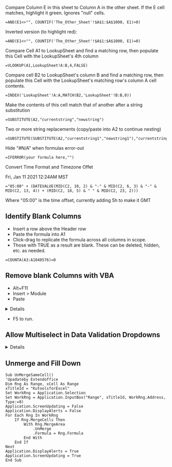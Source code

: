 Compare Column E in this sheet to Column A in the other sheet. If the E cell matches, highlight it green. Ignores "null" cells.
```
=AND(E1<>"", COUNTIF('The_Other_Sheet'!$A$1:$A$1000, E1)>0)
```

Inverted version (to highlight red):
```
=AND(E1<>"", COUNTIF('The_Other_Sheet'!$A$1:$A$1000, E1)=0)
```

Compare Cell A1 to LookupSheet and find a matching row, then populate this Cell with the LookupSheet's 4th column
```
=VLOOKUP(A1,LookupSheet!A:B,4,FALSE)
```

Compare cell B2 to LookupSheet's column B and find a matching row, then populate this Cell with the LookupSheet's matching row's column A cell contents.
```
=INDEX('LookupSheet'!A:A,MATCH(B2,'LookupSheet'!B:B,0))
```

Make the contents of this cell match that of another after a string substitution
```
=SUBSTITUTE(A2,"currentstring","newstring")
```

Two or more string replacements (copy/paste into A2 to continue nesting)
```
=SUBSTITUTE(SUBSTITUTE(A2,"currentstring1","newstring1"),"currentstring2","newstring2")
```

Hide "#N/A" when formulas error-out
```
=IFERROR(your formula here,"") 
```

Convert Time Format and Timezone Offet

Fri, Jan 11 2021 12:24AM MST

```="05:00" + (DATEVALUE(MID(C2, 10, 2) & "-" & MID(C2, 6, 3) & "-" & MID(C2, 13, 4)) + (MID(C2, 18, 5) & " " & MID(C2, 23, 2)))```

Where "05:00" is the time offset, currently adding 5h to make it GMT

## Identify Blank Columns
- Insert a row above the Header row
- Paste the formula into A1
- Click-drag to replicate the formula across all columns in scope.
- Those with TRUE as a result are blank. These can be deleted, hidden, etc. as needed.
```
=COUNTA(A3:A1048576)=0
```



## Remove blank Columns with VBA
- Alt+F11
- Insert > Module
- Paste

<details>

```
Public Sub DeleteEmptyColumns()
    Dim SourceRange As Range
    Dim EntireColumn As Range
 
    On Error Resume Next
 
    Set SourceRange = Application.InputBox( _
        "Select a range:", "Delete Empty Columns", _
        Application.Selection.Address, Type:=8)
 
    If Not (SourceRange Is Nothing) Then
        Application.ScreenUpdating = False
 
        For i = SourceRange.Columns.Count To 1 Step -1
            Set EntireColumn = SourceRange.Cells(1, i).EntireColumn
            If Application.WorksheetFunction.CountA(EntireColumn) = 0 Then
                EntireColumn.Delete
            End If
        Next
 
        Application.ScreenUpdating = True
    End If
End Sub
```

</details>

- F5 to run.


## Allow Multiselect in Data Validation Dropdowns

<details>

```
Private Sub Worksheet_Change(ByVal Target As Range)
    'Updated by Extendoffice 2023/01/11
    'Updated by Ken Gardner 2022/07/11
    Dim xRng As Range
    Dim xValue1 As String
    Dim xValue2 As String
    Dim semiColonCnt As Integer
    Dim xType As Integer
    If Target.Count > 1 Then Exit Sub
    On Error Resume Next
    
    xType = 0
    xType = Target.Validation.Type
    If xType = 3 Then
        Application.ScreenUpdating = False
        Application.EnableEvents = False
        xValue2 = Target.Value
        Application.Undo
        xValue1 = Target.Value
        Target.Value = xValue2
        If xValue1 <> "" Then
            If xValue2 <> "" Then
                If xValue1 = xValue2 Or xValue1 = xValue2 & ";" Or xValue1 = xValue2 & "; " Then ' leave the value if only one in list
                    xValue1 = Replace(xValue1, "; ", "")
                    xValue1 = Replace(xValue1, ";", "")
                    Target.Value = xValue1
                ElseIf InStr(1, xValue1, "; " & xValue2) Then
                    xValue1 = Replace(xValue1, xValue2, "") ' removes existing value from the list on repeat selection
                    Target.Value = xValue1
                ElseIf InStr(1, xValue1, xValue2 & ";") Then
                    xValue1 = Replace(xValue1, xValue2, "")
                    Target.Value = xValue1
                Else
                    Target.Value = xValue1 & "; " & xValue2
                End If
                Target.Value = Replace(Target.Value, ";;", ";")
                Target.Value = Replace(Target.Value, "; ;", ";")
                If Target.Value <> "" Then
                    If Right(Target.Value, 2) = "; " Then
                        Target.Value = Left(Target.Value, Len(Target.Value) - 2)
                    End If
                End If
                If InStr(1, Target.Value, "; ") = 1 Then ' check for ; as first character and remove it
                    Target.Value = Replace(Target.Value, "; ", "", 1, 1)
                End If
                If InStr(1, Target.Value, ";") = 1 Then
                    Target.Value = Replace(Target.Value, ";", "", 1, 1)
                End If
                semiColonCnt = 0
                For i = 1 To Len(Target.Value)
                    If InStr(i, Target.Value, ";") Then
                        semiColonCnt = semiColonCnt + 1
                    End If
                Next i
                If semiColonCnt = 1 Then ' remove ; if last character
                    Target.Value = Replace(Target.Value, "; ", "")
                    Target.Value = Replace(Target.Value, ";", "")
                End If
            End If
        End If
        Application.EnableEvents = True
        Application.ScreenUpdating = True
    End If
End Sub
```

</details>



## Unmerge and Fill Down

```
Sub UnMergeSameCell()
'Upadateby Extendoffice
Dim Rng As Range, xCell As Range
xTitleId = "KutoolsforExcel"
Set WorkRng = Application.Selection
Set WorkRng = Application.InputBox("Range", xTitleId, WorkRng.Address, Type:=8)
Application.ScreenUpdating = False
Application.DisplayAlerts = False
For Each Rng In WorkRng
    If Rng.MergeCells Then
        With Rng.MergeArea
            .UnMerge
            .Formula = Rng.Formula
        End With
    End If
Next
Application.DisplayAlerts = True
Application.ScreenUpdating = True
End Sub
```